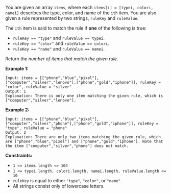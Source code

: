 You are given an array `items`, where each `items[i] = [typei, colori, namei]`
describes the type, color, and name of the `ith` item. You are also given a
rule represented by two strings, `ruleKey` and `ruleValue`.

The `ith` item is said to match the rule if **one** of the following is true:

  * `ruleKey == "type"` and `ruleValue == typei`.
  * `ruleKey == "color"` and `ruleValue == colori`.
  * `ruleKey == "name"` and `ruleValue == namei`.

Return _the number of items that match the given rule_.



**Example 1:**

    
    
    Input: items = [["phone","blue","pixel"],["computer","silver","lenovo"],["phone","gold","iphone"]], ruleKey = "color", ruleValue = "silver"
    Output: 1
    Explanation: There is only one item matching the given rule, which is ["computer","silver","lenovo"].
    

**Example 2:**

    
    
    Input: items = [["phone","blue","pixel"],["computer","silver","phone"],["phone","gold","iphone"]], ruleKey = "type", ruleValue = "phone"
    Output: 2
    Explanation: There are only two items matching the given rule, which are ["phone","blue","pixel"] and ["phone","gold","iphone"]. Note that the item ["computer","silver","phone"] does not match.



**Constraints:**

  * `1 <= items.length <= 104`
  * `1 <= typei.length, colori.length, namei.length, ruleValue.length <= 10`
  * `ruleKey` is equal to either `"type"`, `"color"`, or `"name"`.
  * All strings consist only of lowercase letters.

